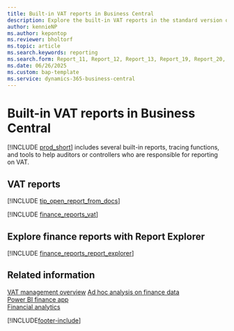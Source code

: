 ```yaml
---
title: Built-in VAT reports in Business Central
description: Explore the built-in VAT reports in the standard version of Business Central.
author: kennieNP
ms.author: kepontop
ms.reviewer: bholtorf
ms.topic: article
ms.search.keywords: reporting
ms.search.form: Report_11, Report_12, Report_13, Report_19, Report_20, Report_31, Report_32, Report_743, Report_2500
ms.date: 06/26/2025
ms.custom: bap-template
ms.service: dynamics-365-business-central
---
```


# Built-in VAT reports in Business Central

[!INCLUDE [prod_short](includes/prod_short.md)] includes several built-in reports, tracing functions, and tools to help auditors or controllers who are responsible for reporting on VAT.

## VAT reports

[!INCLUDE [tip_open_report_from_docs](includes/tip-open-report-from-docs.md)]

[!INCLUDE [finance_reports_vat](includes/finance-reports-vat-include.md)]

## Explore finance reports with Report Explorer

[!INCLUDE [finance_reports_report_explorer](includes/finance-reports-report-explorer-include.md)]

## Related information

[VAT management overview](finance-manage-vat.md)
[Ad hoc analysis on finance data](ad-hoc-analysis-finance.md)  
[Power BI finance app](finance-powerbi-app.md)  
[Financial analytics](bi.md)  

[!INCLUDE[footer-include](includes/footer-banner.md)]